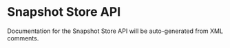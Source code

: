 # Snapshot Store API

Documentation for the Snapshot Store API will be auto-generated from XML comments.